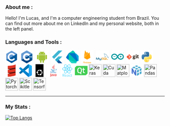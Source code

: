 ### About me :
 Hello! I'm Lucas, and I'm a computer engineering student from Brazil. You can find out more about me on LinkedIn and my personal website, both in the left panel.

### Languages and Tools :

<div> 
  <img src="https://github.com/devicons/devicon/blob/master/icons/c/c-original.svg" title="C" alt="C" width="40" height="40"/>&nbsp;
  <img src="https://github.com/devicons/devicon/blob/master/icons/cplusplus/cplusplus-original.svg" title="C++" alt="C++" width="40" height="40"/>&nbsp; 
  <img src="https://github.com/devicons/devicon/blob/master/icons/android/android-original.svg" title="Android" alt="Android" width="40" height="40"/>&nbsp; 
  <img src="https://github.com/devicons/devicon/blob/master/icons/flutter/flutter-original.svg" title="Flutter" alt="Flutter" width="40" height="40"/>&nbsp;
  <img src="https://github.com/devicons/devicon/blob/master/icons/dart/dart-original.svg" title="Dart" alt="Dart" width="40" height="40"/>&nbsp;
  <img src="https://github.com/devicons/devicon/blob/master/icons/firebase/firebase-plain-wordmark.svg" title="Firebase" alt="Firebase" width="40" height="40"/>&nbsp;
  <img src="https://github.com/devicons/devicon/blob/master/icons/mysql/mysql-original-wordmark.svg" title="MySQL"  alt="MySQL" width="40" height="40"/>&nbsp;
  <img src="https://github.com/devicons/devicon/blob/master/icons/arduino/arduino-original.svg" title="Arduino" alt="Arduino" width="40" height="40"/>&nbsp; 
  <img src="https://github.com/devicons/devicon/blob/master/icons/git/git-original-wordmark.svg" title="Git" **alt="Git" width="40" height="40"/>
  <img src="https://github.com/devicons/devicon/blob/master/icons/python/python-original.svg" title="Python" **alt="Python" width="40" height="40"/>
  <img src="https://github.com/devicons/devicon/blob/master/icons/scala/scala-original.svg" title="Scala" **alt="Scala" width="40" height="40"/>
  <img src="https://github.com/devicons/devicon/blob/master/icons/vscode/vscode-original.svg" title="VScode" **alt="VScode" width="40" height="40"/>
  <img src="https://github.com/devicons/devicon/blob/master/icons/ubuntu/ubuntu-plain.svg" title="Ubuntu" **alt="Ubuntu" width="40" height="40"/>
  <img src="https://github.com/devicons/devicon/blob/master/icons/java/java-original-wordmark.svg" title="Java" **alt="Java" width="40" height="40"/>
  <img src="https://github.com/devicons/devicon/blob/master/icons/react/react-original-wordmark.svg" title="React" **alt="React" width="40" height="40"/>
  <img src="https://github.com/devicons/devicon/blob/master/icons/qt/qt-original.svg" title="Qt" **alt="Qt" width="40" height="40"/>
  <img src="https://github.com/valohai/ml-logos/blob/master/keras.svg" title="Keras" **alt="Keras" width="40" height="40"/>
  <img src="https://github.com/valohai/ml-logos/blob/master/cuda.svg" title="Cuda" **alt="Cuda" width="40" height="40"/>
  <img src="https://github.com/valohai/ml-logos/blob/master/matplotlib.svg" title="Matplotlib" **alt="Matplotlib" width="40" height="40"/>
  <img src="https://github.com/valohai/ml-logos/blob/master/numpy.svg" title="Numpy" **alt="Numpy" width="40" height="40"/>
  <img src="https://github.com/valohai/ml-logos/blob/master/pandas.svg" title="Pandas" **alt="Pandas" width="40" height="40"/>
  <img src="https://github.com/valohai/ml-logos/blob/master/pytorch.svg" title="Pytorch" **alt="Pytorch" width="40" height="40"/>
  <img src="https://github.com/valohai/ml-logos/blob/master/scikit-learn.svg" title="Scikitlearn" **alt="Scikitlearn" width="40" height="40"/>
  <img src="https://github.com/valohai/ml-logos/blob/master/tensorflow-tf.svg" title="Tensorflow" **alt="Tensorflow" width="40" height="40"/>
  
  

</div>

---

### My Stats :
[![Top Langs](https://github-readme-stats.vercel.app/api/top-langs/?username=lucasri-silva&layout=compact&theme=vision-friendly-dark&hide=MakeFile)](https://github.com/anuraghazra/github-readme-stats)




<!--
github profile reference: https://www.sitepoint.com/github-profile-readme/
-->
